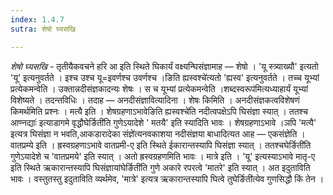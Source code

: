 ```yaml
---
index: 1.4.7
sutra: शेषो घ्यसखि

---
```

_शेषो घ्यसखि_ - तृतीयैकवचने हरि आ इति स्थिते घिकार्यं वक्ष्यन्घिसंज्ञामाह — शेषो । 'यू स्त्र्याख्यौ' इत्यतो 'यू' इत्यनुवर्तते । इश्च उश्च यू=इवर्णश्च उवर्णश्च ।ङिति ह्यस्वश्चे॑त्यतो 'ह्यस्व' इत्यनुवर्तते । तच्च यूभ्यां प्रत्येकमन्वेति । उक्तान्नदीसंज्ञकादन्यः शेषः । स च यूभ्यां प्रत्येकमन्वेति ।शब्दस्वरूप॑मित्यध्याहार्यं यूभ्यां विशेष्यते । तदन्तविधिः । तदाह — अनदीसंज्ञावित्यादिना । शेषः किमिति । अनदीसंज्ञकत्वविशेषणं किमर्थमिति प्रश्नः । मत्यै इति । शेषग्रहणाऽभावेङिति ह्यस्वश्चे॑ति नदीत्वपक्षेऽपि घिसंज्ञा स्यात् । ततश्च आण्नद्याः॑ इत्याडागमे वृद्धौघेर्ङिती॑ति गुणेऽयादेशे '	मतयै' इति स्यादिति भावः । शेषग्रहणाऽभावे ।ञपि 'मत्यै' इत्यत्र घिसंज्ञा न भवति,आकडारादेका संज्ञे॑त्यनवकाशया नदीसंज्ञया बाधादित्यत आह — एकसंज्ञेति । वातप्रम्ये इति । ह्रस्वग्रहणाऽभावे वातप्रमी-ए इति स्थिते ईकारान्तस्यापि घिसंज्ञा स्यात् । ततश्चघेर्ङिती॑ति गुणेऽयादेशे च 'वातप्रमये' इति स्यात् । अतो ह्रस्वग्रहणमिति भावः । मात्रे इति । 'यू' इत्यस्याऽभावे मातृ-ए इति स्थिते ऋकारान्तस्यापि घिसंज्ञायांघेर्ङिती॑ति गुणे अकारे रपरत्वे 'मातरे' इति स्यात् । अत इदुताविति भावः । वस्तुतस्तु इदुताविति व्यर्थमेव, 'मात्रे' इत्यत्र ऋकारान्तस्यापि घित्वे तुघेर्ङिती॑त्येव गुणसिद्धौ किं तेन  । 
